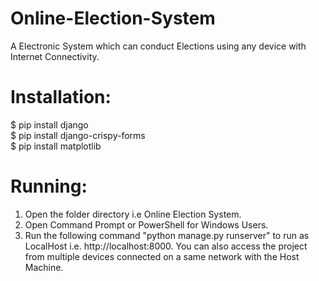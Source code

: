 # Online-Election-System
A Electronic System which can conduct Elections using any device with Internet Connectivity.


# Installation:
$ pip install django     <br />
$ pip install django-crispy-forms  <br />
$ pip install matplotlib    <br />

# Running:

1. Open the folder directory i.e Online Election System.
2. Open Command Prompt or PowerShell for Windows Users.
3. Run the following command "python manage.py runserver" to run as LocalHost i.e. http://localhost:8000. You can also access the project from multiple devices connected on a same network with the Host Machine.
